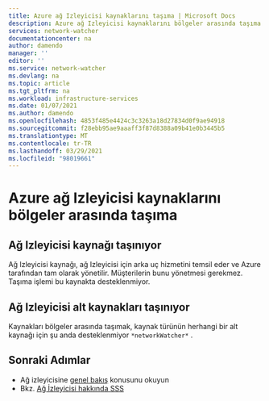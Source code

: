 ```yaml
---
title: Azure ağ Izleyicisi kaynaklarını taşıma | Microsoft Docs
description: Azure ağ Izleyicisi kaynaklarını bölgeler arasında taşıma
services: network-watcher
documentationcenter: na
author: damendo
manager: ''
editor: ''
ms.service: network-watcher
ms.devlang: na
ms.topic: article
ms.tgt_pltfrm: na
ms.workload: infrastructure-services
ms.date: 01/07/2021
ms.author: damendo
ms.openlocfilehash: 4853f485e4424c3c3263a18d27834d0f9ae94918
ms.sourcegitcommit: f28ebb95ae9aaaff3f87d8388a09b41e0b3445b5
ms.translationtype: MT
ms.contentlocale: tr-TR
ms.lasthandoff: 03/29/2021
ms.locfileid: "98019661"
---
```

# <a name="moving-azure-network-watcher-resources-across-regions"></a>Azure ağ Izleyicisi kaynaklarını bölgeler arasında taşıma

## <a name="moving-the-network-watcher-resource"></a>Ağ Izleyicisi kaynağı taşınıyor
Ağ Izleyicisi kaynağı, ağ Izleyicisi için arka uç hizmetini temsil eder ve Azure tarafından tam olarak yönetilir. Müşterilerin bunu yönetmesi gerekmez. Taşıma işlemi bu kaynakta desteklenmiyor.

## <a name="moving-child-resources-of-network-watcher"></a>Ağ Izleyicisi alt kaynakları taşınıyor
Kaynakları bölgeler arasında taşımak, kaynak türünün herhangi bir alt kaynağı için şu anda desteklenmiyor `*networkWatcher*` .

## <a name="next-steps"></a>Sonraki Adımlar
* Ağ izleyicisine [genel bakış](./network-watcher-monitoring-overview.md) konusunu okuyun
* Bkz. [Ağ İzleyicisi hakkında SSS](./frequently-asked-questions.md)